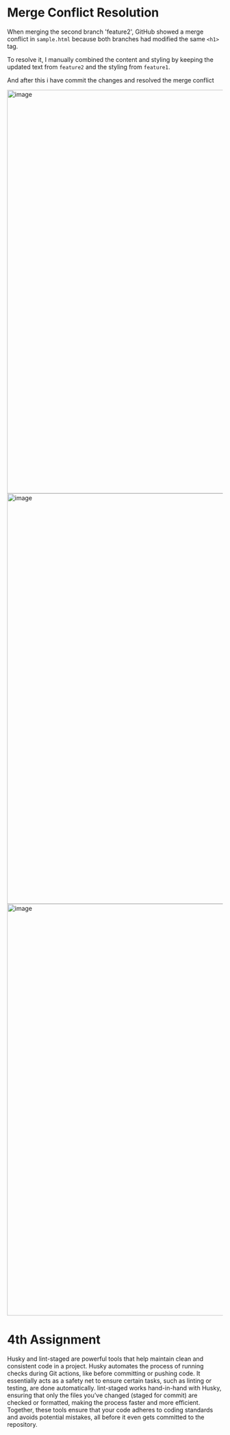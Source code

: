 # Merge Conflict Resolution
When merging the second branch 'feature2', GitHub showed a merge conflict in `sample.html` because both branches had modified the same `<h1>` tag.

To resolve it, I manually combined the content and styling by keeping the updated text from `feature2` and the styling from `feature1`.

And after this i have commit the changes and resolved the merge conflict

<img width="940" alt="image" src="https://github.com/user-attachments/assets/522fd55a-996d-4d00-bd09-dcc99f41ba04" />

<img width="956" alt="image" src="https://github.com/user-attachments/assets/48a836d3-09b2-4b04-9ad4-bf75ff3a3764" />

<img width="959" alt="image" src="https://github.com/user-attachments/assets/d3859267-09ad-4863-a555-346d919e88e4" />



# 4th Assignment
Husky and lint-staged are powerful tools that help maintain clean and consistent code in a project. Husky automates the process of running checks during Git actions, like before committing or pushing code. It essentially acts as a safety net to ensure certain tasks, such as linting or testing, are done automatically. lint-staged works hand-in-hand with Husky, ensuring that only the files you’ve changed (staged for commit) are checked or formatted, making the process faster and more efficient. Together, these tools ensure that your code adheres to coding standards and avoids potential mistakes, all before it even gets committed to the repository.
